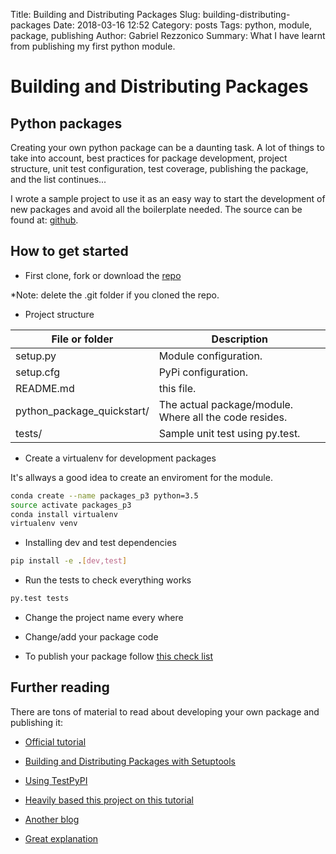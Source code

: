 Title: Building and Distributing Packages
Slug: building-distributing-packages
Date: 2018-03-16 12:52
Category: posts
Tags: python, module, package, publishing
Author: Gabriel Rezzonico
Summary: What I have learnt from publishing my first python module.

# Building and Distributing Packages

## Python packages

Creating your own python package can be a daunting task. A lot of things to take into account, best practices for package development, project structure, unit test configuration, test coverage, publishing the package, and the list continues...

I wrote a sample project to use it as an easy way to start the development of new packages and avoid all the boilerplate needed. The source can be found at: [github](https://github.com/gabrielrezzonico/python_package_quickstart). 


## How to get started

* First clone, fork or download the [repo](https://github.com/gabrielrezzonico/python_package_quickstart)

*Note: delete the .git folder if you cloned the repo.

*  Project structure

| File or folder  | Description  |
|---|---|
| setup.py  | Module configuration.  |
| setup.cfg  | PyPi configuration.  |
| README.md  | this file.  |
| python_package_quickstart/  | The actual package/module. Where all the code resides.  |
| tests/  | Sample unit test using py.test.  |


* Create a virtualenv for development packages

It's allways a good idea to create an enviroment for the module.

```bash
conda create --name packages_p3 python=3.5
source activate packages_p3
conda install virtualenv
virtualenv venv
```

* Installing dev and test dependencies
```bash
pip install -e .[dev,test]
```

* Run the tests to check everything works
```bash
py.test tests
```

* Change the project name every where

* Change/add your package code

* To publish your package follow [this check list](https://github.com/gabrielrezzonico/python_package_quickstart#checklist-for-publishing)


## Further reading

There are tons of material to read about developing your own package and publishing it:

* [Official tutorial](https://packaging.python.org/tutorials/distributing-packages/)

* [Building and Distributing Packages with Setuptools](https://setuptools.readthedocs.io/en/latest/setuptools.html#id3)

* [Using TestPyPI](https://packaging.python.org/guides/using-testpypi/#using-test-pypi)

* [Heavily based this project on this tutorial](http://sherifsoliman.com/2016/09/30/Python-package-with-GitHub-PyPI/#do-you-have-a-setuppy)

* [Another blog](https://blog.ionelmc.ro/2014/05/25/python-packaging/)

* [Great explanation](https://jeffknupp.com/blog/2013/08/16/open-sourcing-a-python-project-the-right-way/)


